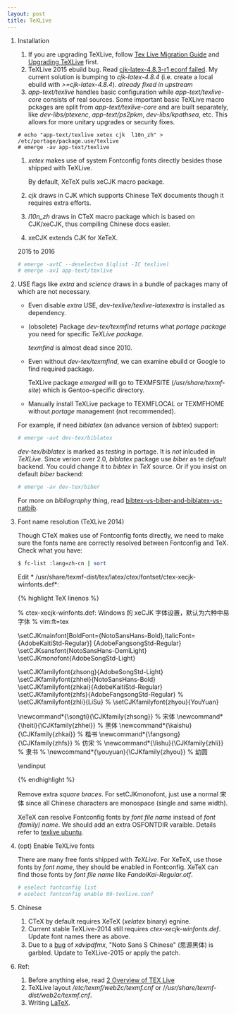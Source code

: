 ```yaml
---
layout: post
title: TeXLive
---
```


1. Installation

   1. If you are upgrading TeXLive, follow [Tex Live Migration Guide](https://wiki.gentoo.org/wiki/Project:TeX/Tex_Live_Migration_Guide) and [Upgrading TeXLive](https://wiki.gentoo.org/wiki/Upgrading_TeXLive) first.
   2. TeXLive 2015 ebuild bug. Read [cjk-latex-4.8.3-r1 econf failed](https://bugs.gentoo.org/show_bug.cgi?id=596938).   My current solution is bumping to *cjk-latex-4.8.4* (i.e. create a local ebuild with *>=cjk-latex-4.8.4*). *already fixed in upstream*
   3. *app-text/texlive* handles basic configuration while *app-text/texlive-core* consists of real sources. Some important basic TeXLive macro pckages are split from *app-text/texlive-core* and are built separately, like *dev-libs/ptexenc*, *app-text/ps2pkm*, *dev-libs/kpathsea*, etc. This allows for more unitary upgrades or security fixes.

   ```
   # echo "app-text/texlive xetex cjk  l10n_zh" > /etc/portage/package.use/texlive
   # emerge -av app-text/texlive
   ```

   1. *xetex* makes use of system Fontconfig fonts directly besides those shipped with TeXLive.

      By default, XeTeX pulls xeCJK macro package.
   2. *cjk* draws in CJK which supports Chinese TeX documents though it requires extra efforts.
   3. *l10n_zh* draws in CTeX macro package which is based on CJK/xeCJK, thus compiling Chinese docs easier.
   4. xeCJK extends CJK for XeTeX.

   2015 to 2016

   ```bash
   # emerge -avtC --deselect=n $(qlist -IC texlive)
   # emerge -av1 app-text/texlive
   ```
   
2. USE flags like *extra* and *science* draws in a bundle of packages many of which are not necessary.

   - Even disable *extra* USE, *dev-texlive/texlive-latexextra* is installed as dependency.

   - (obsolete) Package *dev-tex/texmfind* returns what *portage package* you need for specific *TeXLive package*.

     *texmfind* is almost dead since 2010.
   - Even without *dev-tex/texmfind*, we can examine ebuild or Google to find required package.

      TeXLive package *emerged* will go to TEXMFSITE (*/usr/share/texmf-site*) which is Gentoo-specific directory.
   - Manually install TeXLive package to TEXMFLOCAL or TEXMFHOME without *portage* management (not recommended).

   For example, if need *biblatex* (an advance version of *bibtex*) support:

   ```bash
   # emerge -avt dev-tex/biblatex
   ```

   *dev-tex/biblatex* is marked as *testing* in portage. It is *not* inlcuded in *TeXLive*. Since verion over 2.0, *biblatex* package use *biber* as te *default* backend. You could change it to *bibtex* in *TeX* source. Or if you insist on default  *biber* backend:

   ```bash
   # emerge -av dev-tex/biber
   ```

   For more on *bibliography* thing, read [bibtex-vs-biber-and-biblatex-vs-natbib](http://tex.stackexchange.com/a/25702).
3. Font name resolution (TeXLive 2014)

   Though CTeX makes use of Fontconfig fonts directly, we need to make sure the fonts name are correctly resolved between Fontconfig and TeX. Check what you have:

   ```bash
   $ fc-list :lang=zh-cn | sort
   ```

   Edit * /usr/share/texmf-dist/tex/latex/ctex/fontset/ctex-xecjk-winfonts.def*:

   {% highlight TeX linenos %}

   % ctex-xecjk-winfonts.def: Windows 的 xeCJK 字体设置，默认为六种中易字体
   % vim:ft=tex

   \setCJKmainfont[BoldFont={NotoSansHans-Bold},ItalicFont={AdobeKaitiStd-Regular}]
     {AdobeFangsongStd-Regular}
   \setCJKsansfont{NotoSansHans-DemiLight}
   \setCJKmonofont{AdobeSongStd-Light}

   \setCJKfamilyfont{zhsong}{AdobeSongStd-Light}
   \setCJKfamilyfont{zhhei}{NotoSansHans-Bold}
   \setCJKfamilyfont{zhkai}{AdobeKaitiStd-Regular}
   \setCJKfamilyfont{zhfs}{AdobeFangsongStd-Regular}
   % \setCJKfamilyfont{zhli}{LiSu}
   % \setCJKfamilyfont{zhyou}{YouYuan}

   \newcommand*{\songti}{\CJKfamily{zhsong}} % 宋体
   \newcommand*{\heiti}{\CJKfamily{zhhei}}   % 黑体
   \newcommand*{\kaishu}{\CJKfamily{zhkai}}  % 楷书
   \newcommand*{\fangsong}{\CJKfamily{zhfs}} % 仿宋
   % \newcommand*{\lishu}{\CJKfamily{zhli}}    % 隶书
   % \newcommand*{\youyuan}{\CJKfamily{zhyou}} % 幼圆

   \endinput

   {% endhighlight %}

   Remove extra *square braces*. For setCJKmonofont, just use a normal 宋体 since all Chinese characters are monospace (single and same width).

   XeTeX can resolve Fontconfig fonts by *font file name* instead of *font (family) name*. We should add an extra OSFONTDIR varaible. Details refer to [texlive ubuntu](/2015/02/03/TeXLive-2014-Ubuntu-Installation/).
4. (opt) Enable TeXLive fonts

   There are many free fonts shipped with *TeXLive*. For XeTeX, use those fonts by *font name*, they should be enabled in Fontconfig. XeTeX can find those fonts by *font file name* like *FandolKai-Regular.otf*.

   ```bash
   # eselect fontconfig list
   # eselect fontconfig enable 09-texlive.conf
   ```

5. Chinese
    1. CTeX by default requires XeTeX (*xelatex* binary) egnine.
    2. Current stable TeXLive-2014 still requires *ctex-xecjk-winfonts.def*. Update font names there as above.
    3. Due to a [bug](http://bbs.ctex.org/forum.php?mod=viewthread&tid=78821) of *xdvipdfmx*, "Noto Sans S Chinese" (思源黑体) is garbled. Update to TeXLive-2015 or apply the patch.
6. Ref:
   1. Before anything else, read [2 Overview of TEX Live](https://www.tug.org/texlive/doc/texlive-en/texlive-en.html#x1-80002)
   2. TeXLive layout */etc/texmf/web2c/texmf.cnf* or /*/usr/share/texmf-dist/web2c/texmf.cnf*.
   3. Writing [LaTeX](/2015/02/05/LaTeX/).
